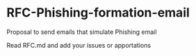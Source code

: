 # RFC-Phishing-formation-email

Proposal to send emails that simulate Phishing email

Read RFC.md and add your issues or apportations
